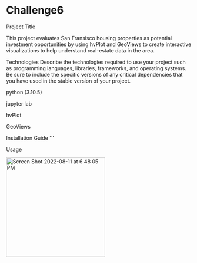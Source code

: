 # Challenge6

Project Title

This project evaluates San Fransisco housing properties as potential investment opportunities by using hvPlot and GeoViews to create interactive visualizations to help understand real-estate data in the area.


Technologies
Describe the technologies required to use your project such as programming languages, libraries, frameworks, and operating systems. Be sure to include the specific versions of any critical dependencies that you have used in the stable version of your project.

python (3.10.5)

jupyter lab

hvPlot

GeoViews

Installation Guide
'''


Usage


<img width="269" alt="Screen Shot 2022-08-11 at 6 48 05 PM" src="https://user-images.githubusercontent.com/107937930/184261718-3a5331bf-06fd-4596-9b08-c713e0ff6939.png">
